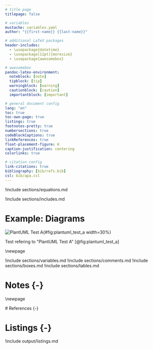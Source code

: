 ```yaml
---
# title page
titlepage: false

# variables
mustache: variables.yaml
author: "{{first-name}} {{last-name}}"

# additional LaTeX packages
header-includes:
  - \usepackage{datetime}
  - \usepackage[11pt]{moresize}
  - \usepackage{awesomebox}

# awesomebox
pandoc-latex-environment:
  noteblock: [note]
  tipblock: [tip]
  warningblock: [warning]
  cautionblock: [caution]
  importantblock: [important]

# general document config
lang: "en"
toc: true
toc-own-page: true
listings: true
footnotes-pretty: true
numbersections: true
codeBlockCaptions: true
linkReferences: true
float-placement-figure: H
caption-justification: centering
colorlinks: true

# citation config
link-citations: true
bibliography: [bib/refs.bib]
csl: bib/apa.csl
---
```


!include sections/equations.md

!include sections/includes.md

# Example: Diagrams

![PlantUML Test A](output/plantuml/PlantUMLTest_A.svg){#fig:plantuml_test_a
width=30%}

Test refering to "PlantUML Test A" [@fig:plantuml_test_a]

\newpage

<!-- prettier-ignore-start -->
!include sections/variables.md
!include sections/comments.md
!include sections/boxes.md
!include sections/tables.md
<!-- prettier-ignore-end -->

# Notes {-}

\newpage

<div id="refs">
# References {-}
</div>

# Listings {-}

!include output/listings.md
